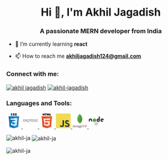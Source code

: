 

<h1 align="center">Hi 👋, I'm Akhil Jagadish</h1>
<h3 align="center">A passionate MERN developer from India</h3>

- 🌱 I’m currently learning **react**

- 📫 How to reach me **akhiljagadish124@gmail.com**

<h3 align="left">Connect with me:</h3>
<p align="left">
<a href="https://linkedin.com/in/akhil jagadish" target="blank"><img align="center" src="https://raw.githubusercontent.com/rahuldkjain/github-profile-readme-generator/master/src/images/icons/Social/linked-in-alt.svg" alt="akhil jagadish" height="30" width="40" /></a>
<a href="https://www.leetcode.com/akhil-jagadish" target="blank"><img align="center" src="https://raw.githubusercontent.com/rahuldkjain/github-profile-readme-generator/master/src/images/icons/Social/leet-code.svg" alt="akhil-jagadish" height="30" width="40" /></a>
</p>

<h3 align="left">Languages and Tools:</h3>
<p align="left"> <a href="https://www.w3schools.com/css/" target="_blank" rel="noreferrer"> <img src="https://raw.githubusercontent.com/devicons/devicon/master/icons/css3/css3-original-wordmark.svg" alt="css3" width="40" height="40"/> </a> <a href="https://expressjs.com" target="_blank" rel="noreferrer"> <img src="https://raw.githubusercontent.com/devicons/devicon/master/icons/express/express-original-wordmark.svg" alt="express" width="40" height="40"/> </a> <a href="https://www.w3.org/html/" target="_blank" rel="noreferrer"> <img src="https://raw.githubusercontent.com/devicons/devicon/master/icons/html5/html5-original-wordmark.svg" alt="html5" width="40" height="40"/> </a> <a href="https://developer.mozilla.org/en-US/docs/Web/JavaScript" target="_blank" rel="noreferrer"> <img src="https://raw.githubusercontent.com/devicons/devicon/master/icons/javascript/javascript-original.svg" alt="javascript" width="40" height="40"/> </a> <a href="https://www.mongodb.com/" target="_blank" rel="noreferrer"> <img src="https://raw.githubusercontent.com/devicons/devicon/master/icons/mongodb/mongodb-original-wordmark.svg" alt="mongodb" width="40" height="40"/> </a> <a href="https://nodejs.org" target="_blank" rel="noreferrer"> <img src="https://raw.githubusercontent.com/devicons/devicon/master/icons/nodejs/nodejs-original-wordmark.svg" alt="nodejs" width="40" height="40"/> </a> </p>

<p><img align="left" src="https://github-readme-stats.vercel.app/api/top-langs?username=akhil-ja&show_icons=true&locale=en&layout=compact" alt="akhil-ja" /></p>

<p>&nbsp;<img align="center" src="https://github-readme-stats.vercel.app/api?username=akhil-ja&show_icons=true&locale=en" alt="akhil-ja" /></p>

<p><img align="center" src="https://github-readme-streak-stats.herokuapp.com/?user=akhil-ja&" alt="akhil-ja" /></p>
